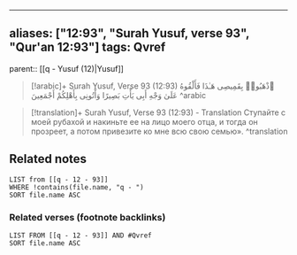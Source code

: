 
---
aliases: ["12:93", "Surah Yusuf, verse 93", "Qur'an 12:93"]
tags: Qvref
---

parent:: [[q - Yusuf (12)|Yusuf]]

> [!arabic]+ Surah Yusuf, Verse 93 (12:93)
> <span class="quran-arabic">ٱذْهَبُوا۟ بِقَمِيصِى هَـٰذَا فَأَلْقُوهُ عَلَىٰ وَجْهِ أَبِى يَأْتِ بَصِيرًا وَأْتُونِى بِأَهْلِكُمْ أَجْمَعِينَ</span>
^arabic

> [!translation]+ Surah Yusuf, Verse 93 (12:93) - Translation
> Ступайте с моей рубахой и накиньте ее на лицо моего отца, и тогда он прозреет, а потом привезите ко мне всю свою семью».
^translation



## Related notes
```dataview
LIST from [[q - 12 - 93]]
WHERE !contains(file.name, "q - ")
SORT file.name ASC
```

### Related verses (footnote backlinks)
```dataview
LIST FROM [[q - 12 - 93]] AND #Qvref
SORT file.name ASC
```

